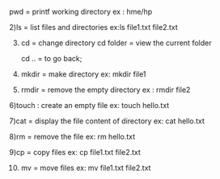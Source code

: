 
 pwd = printf working directory 
 ex : hme/hp
 
 2)ls = list files and directories 
 ex:ls
    file1.txt    file2.txt
    
3) cd = change directory
   cd folder = view the current folder
   
   cd .. = to go back;
   
4) mkdir = make directory
   ex: mkdir file1
   
5) rmdir = remove the empty directory 
   ex : rmdir file2
   
6)touch : create an empty file 
  ex: touch  hello.txt
  
7)cat = display the file content of directory
   ex: cat hello.txt
   
8)rm = remove the file 
    ex: rm hello.txt
    
9)cp = copy files
   ex: cp file1.txt file2.txt
   
10) mv = move files 
   ex: mv file1.txt file2.txt
  
